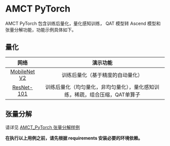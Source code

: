 # AMCT PyTorch

AMCT PyTorch 包含训练后量化，量化感知训练， QAT 模型转 Ascend 模型和张量分解功能，功能示例具体如下。

## 量化

| 网络 | 演示功能 |
| :-: | :-: |
| [MobileNet V2](mobilenet_v2/README_CN.md) | 训练后量化（基于精度的自动量化） |
| [ResNet-101](./resnet-101/README_CN.md) | 训练后量化（均匀量化，非均匀量化），量化感知训练，稀疏，组合压缩，QAT单算子 |

## 张量分解

请详见 [AMCT_PyTorch 张量分解样例](./tensor_decompose/README_CN.md)

**在执行以上用例之前，请先根据 requirements 安装必要的环境依赖。**
